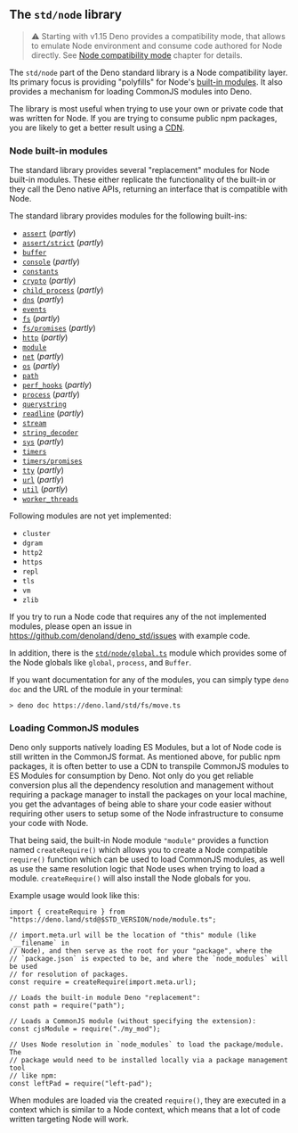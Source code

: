 ## The `std/node` library

> ⚠️ Starting with v1.15 Deno provides a compatibility mode, that allows to emulate Node environment and consume code
> authored for Node directly. See [Node compatibility mode](./compatibility_mode.md) chapter for details.

The `std/node` part of the Deno standard library is a Node compatibility layer. Its primary focus is providing
"polyfills" for Node's [built-in modules](https://github.com/denoland/deno_std/tree/main/node#supported-builtins). It
also provides a mechanism for loading CommonJS modules into Deno.

The library is most useful when trying to use your own or private code that was written for Node. If you are trying to
consume public npm packages, you are likely to get a better result using a [CDN](./cdns.md).

### Node built-in modules

The standard library provides several "replacement" modules for Node built-in modules. These either replicate the
functionality of the built-in or they call the Deno native APIs, returning an interface that is compatible with Node.

The standard library provides modules for the following built-ins:

- [`assert`](https://doc.deno.land/https://deno.land/std/node/assert.ts) (_partly_)
- [`assert/strict`](https://doc.deno.land/https://deno.land/std/node/assert/strict.ts) (_partly_)
- [`buffer`](https://doc.deno.land/https://deno.land/std/node/buffer.ts)
- [`console`](https://doc.deno.land/https://deno.land/std/node/console.ts) (_partly_)
- [`constants`](https://doc.deno.land/https://deno.land/std/node/constants.ts)
- [`crypto`](https://doc.deno.land/https://deno.land/std/node/crypto.ts) (_partly_)
- [`child_process`](https://doc.deno.land/https://deno.land/std/node/child_process.ts) (_partly_)
- [`dns`](https://doc.deno.land/https://deno.land/std/node/dns.ts) (_partly_)
- [`events`](https://doc.deno.land/https://deno.land/std/node/events.ts)
- [`fs`](https://doc.deno.land/https://deno.land/std/node/fs.ts) (_partly_)
- [`fs/promises`](https://doc.deno.land/https://deno.land/std/node/fs/promises.ts) (_partly_)
- [`http`](https://doc.deno.land/https://deno.land/std/node/http.ts) (_partly_)
- [`module`](https://doc.deno.land/https://deno.land/std/node/module.ts)
- [`net`](https://doc.deno.land/https://deno.land/std/node/net.ts) (_partly_)
- [`os`](https://doc.deno.land/https://deno.land/std/node/os.ts) (_partly_)
- [`path`](https://doc.deno.land/https://deno.land/std/node/path.ts)
- [`perf_hooks`](https://doc.deno.land/https://deno.land/std/node/perf_hooks.ts) (_partly_)
- [`process`](https://doc.deno.land/https://deno.land/std/node/process.ts) (_partly_)
- [`querystring`](https://doc.deno.land/https://deno.land/std/node/querystring.ts)
- [`readline`](https://doc.deno.land/https://deno.land/std/node/readline.ts) (_partly_)
- [`stream`](https://doc.deno.land/https://deno.land/std/node/stream.ts)
- [`string_decoder`](https://doc.deno.land/https://deno.land/std/node/string_decoder.ts)
- [`sys`](https://doc.deno.land/https://deno.land/std/node/sys.ts) (_partly_)
- [`timers`](https://doc.deno.land/https://deno.land/std/node/timers.ts)
- [`timers/promises`](https://doc.deno.land/https://deno.land/std/node/timers/promises.ts)
- [`tty`](https://doc.deno.land/https://deno.land/std/node/tty.ts) (_partly_)
- [`url`](https://doc.deno.land/https://deno.land/std/node/url.ts) (_partly_)
- [`util`](https://doc.deno.land/https://deno.land/std/node/util.ts) (_partly_)
- [`worker_threads`](https://doc.deno.land/https://deno.land/std/node/worker_threads.ts)

Following modules are not yet implemented:

- `cluster`
- `dgram`
- `http2`
- `https`
- `repl`
- `tls`
- `vm`
- `zlib`

If you try to run a Node code that requires any of the not implemented modules, please open an issue in
https://github.com/denoland/deno_std/issues with example code.

In addition, there is the [`std/node/global.ts`](https://doc.deno.land/https://deno.land/std/node/global.ts) module
which provides some of the Node globals like `global`, `process`, and `Buffer`.

If you want documentation for any of the modules, you can simply type `deno doc` and the URL of the module in your
terminal:

```
> deno doc https://deno.land/std/fs/move.ts
```

### Loading CommonJS modules

Deno only supports natively loading ES Modules, but a lot of Node code is still written in the CommonJS format. As
mentioned above, for public npm packages, it is often better to use a CDN to transpile CommonJS modules to ES Modules
for consumption by Deno. Not only do you get reliable conversion plus all the dependency resolution and management
without requiring a package manager to install the packages on your local machine, you get the advantages of being able
to share your code easier without requiring other users to setup some of the Node infrastructure to consume your code
with Node.

That being said, the built-in Node module `"module"` provides a function named `createRequire()` which allows you to
create a Node compatible `require()` function which can be used to load CommonJS modules, as well as use the same
resolution logic that Node uses when trying to load a module. `createRequire()` will also install the Node globals for
you.

Example usage would look like this:

```ts, ignore
import { createRequire } from "https://deno.land/std@$STD_VERSION/node/module.ts";

// import.meta.url will be the location of "this" module (like `__filename` in
// Node), and then serve as the root for your "package", where the
// `package.json` is expected to be, and where the `node_modules` will be used
// for resolution of packages.
const require = createRequire(import.meta.url);

// Loads the built-in module Deno "replacement":
const path = require("path");

// Loads a CommonJS module (without specifying the extension):
const cjsModule = require("./my_mod");

// Uses Node resolution in `node_modules` to load the package/module. The
// package would need to be installed locally via a package management tool
// like npm:
const leftPad = require("left-pad");
```

When modules are loaded via the created `require()`, they are executed in a context which is similar to a Node context,
which means that a lot of code written targeting Node will work.
